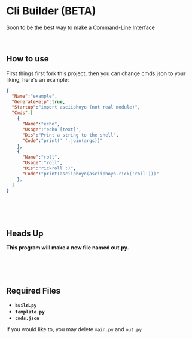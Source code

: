 # Cli Builder (BETA)
Soon to be the best way to make a Command-Line Interface
<br><br><br>
## How to use
First things first fork this project, then you can change cmds.json to your liking, here's an example:
```json
{
  "Name":"example",
  "GenerateHelp":true,
  "Startup":"import asciiphoyo (not real module)",
  "Cmds":[
    {
      "Name":"echo",
      "Usage":"echo [text]",
      "Dis":"Print a string to the shell",
      "Code":"print(' '.join(args))"
    },
    {
      "Name":"roll",
      "Usage":"roll",
      "Dis":"rickroll :)",
      "Code":"print(asciiphoyo(asciiphoyo.rick('roll')))"
    },
  ]
}
```
<br><br><br>
## **Heads Up**
**This program will make a new file named out.py.**

<br><br><br>
## **Required Files**
* **`build.py`**
* **`template.py`**
* **`cmds.json`**

If you would like to, you may delete `main.py` and `out.py`

